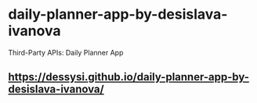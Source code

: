 # daily-planner-app-by-desislava-ivanova
Third-Party APIs: Daily Planner App

## https://dessysi.github.io/daily-planner-app-by-desislava-ivanova/
